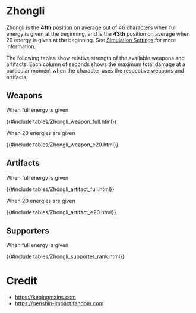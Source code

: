 # Zhongli

Zhongli is the **41th** position on average out of 46
characters when full energy is given at the beginning, and is the
**43th** position on average when 20 energy is given at the
beginning. See [Simulation Settings](./simulation_settings.md) for more
information.

The following tables show relative strength of the available weapons and
artifacts. Each column of seconds shows the maximum total damage at a
particular moment when the character uses the respective weapons and
artifacts.

## Weapons

When full energy is given

{{#include tables/Zhongli_weapon_full.html}}

When 20 energies are given

{{#include tables/Zhongli_weapon_e20.html}}

## Artifacts

When full energy is given

{{#include tables/Zhongli_artifact_full.html}}

When 20 energies are given

{{#include tables/Zhongli_artifact_e20.html}}

## Supporters

When full energy is given

{{#include tables/Zhongli_supporter_rank.html}}

# Credit

- <https://keqingmains.com>
- <https://genshin-impact.fandom.com>
